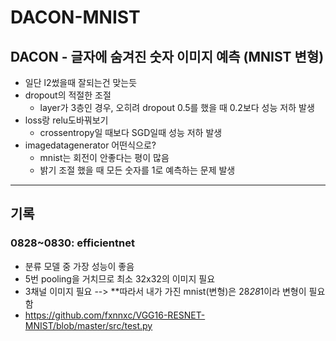 # DACON-MNIST
## DACON - 글자에 숨겨진 숫자 이미지 예측 (MNIST 변형)
- 일단 l2썼을때 잘되는건 맞는듯
- dropout의 적절한 조절
  - layer가 3층인 경우, 오히려 dropout 0.5를 했을 때 0.2보다 성능 저하 발생
- loss랑 relu도바꿔보기
  - crossentropy일 때보다 SGD일때 성능 저하 발생
- imagedatagenerator 어떤식으로?
  - mnist는 회전이 안좋다는 평이 많음
  - 밝기 조절 했을 때 모든 숫자를 1로 예측하는 문제 발생

---
## 기록
### 0828~0830: efficientnet
- 분류 모델 중 가장 성능이 좋음
- 5번 pooling을 거치므로 최소 32x32의 이미지 필요
- 3채널 이미지 필요 
--> **따라서 내가 가진 mnist(변형)은 28*28*1이라 변형이 필요함
 - https://github.com/fxnnxc/VGG16-RESNET-MNIST/blob/master/src/test.py
